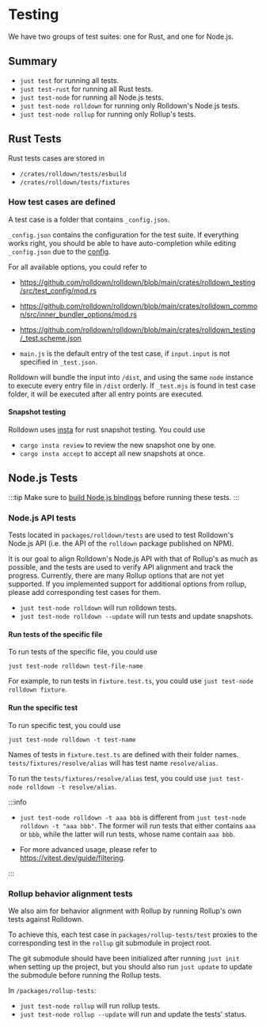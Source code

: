 # Testing

We have two groups of test suites: one for Rust, and one for Node.js.

## Summary

- `just test` for running all tests.
- `just test-rust` for running all Rust tests.
- `just test-node` for running all Node.js tests.
- `just test-node rolldown` for running only Rolldown's Node.js tests.
- `just test-node rollup` for running only Rollup's tests.

## Rust Tests

Rust tests cases are stored in

- `/crates/rolldown/tests/esbuild`
- `/crates/rolldown/tests/fixtures`

### How test cases are defined

A test case is a folder that contains `_config.json`.

`_config.json` contains the configuration for the test suite. If everything works right, you should be able to have auto-completion while editing `_config.json` due to the [config](https://github.com/rolldown/rolldown/blob/226df5b9993e568ff58a345ef1ca39d2cdc37613/.vscode/settings.json#L36-L40).

For all available options, you could refer to

- https://github.com/rolldown/rolldown/blob/main/crates/rolldown_testing/src/test_config/mod.rs
- https://github.com/rolldown/rolldown/blob/main/crates/rolldown_common/src/inner_bundler_options/mod.rs
- https://github.com/rolldown/rolldown/blob/main/crates/rolldown_testing/_test.scheme.json

- `main.js` is the default entry of the test case, if `input.input` is not specified in `_test.json`.

Rolldown will bundle the input into `/dist`, and using the same `node` instance to execute every entry file in `/dist` orderly. If `_test.mjs` is found in test case folder, it will be executed after all entry points are executed.

#### Snapshot testing

Rolldown uses [insta](https://insta.rs/docs/cli/) for rust snapshot testing. You could use

- `cargo insta review` to review the new snapshot one by one.
- `cargo insta accept` to accept all new snapshots at once.

## Node.js Tests

:::tip
Make sure to [build Node.js bindings](./building-and-running.md) before running these tests.
:::

### Node.js API tests

Tests located in `packages/rolldown/tests` are used to test Rolldown's Node.js API (i.e. the API of the `rolldown` package published on NPM).

It is our goal to align Rolldown's Node.js API with that of Rollup's as much as possible, and the tests are used to verify API alignment and track the progress. Currently, there are many Rollup options that are not yet supported. If you implemented support for additional options from rollup, please add corresponding test cases for them.

- `just test-node rolldown` will run rolldown tests.
- `just test-node rolldown --update` will run tests and update snapshots.

#### Run tests of the specific file

To run tests of the specific file, you could use

```shell
just test-node rolldown test-file-name
```

For example, to run tests in `fixture.test.ts`, you could use `just test-node rolldown fixture`.

#### Run the specific test

To run specific test, you could use

```shell
just test-node rolldown -t test-name
```

Names of tests in `fixture.test.ts` are defined with their folder names. `tests/fixtures/resolve/alias` will has test name `resolve/alias`.

To run the `tests/fixtures/resolve/alias` test, you could use `just test-node rolldown -t resolve/alias`.

:::info

- `just test-node rolldown -t aaa bbb` is different from `just test-node rolldown -t "aaa bbb"`. The former will run tests that either contains `aaa` or `bbb`, while the latter will run tests, whose name contain `aaa bbb`.

- For more advanced usage, please refer to https://vitest.dev/guide/filtering.

:::

### Rollup behavior alignment tests

We also aim for behavior alignment with Rollup by running Rollup's own tests against Rolldown.

To achieve this, each test case in `packages/rollup-tests/test` proxies to the corresponding test in the `rollup` git submodule in project root.

The git submodule should have been initialized after running `just init` when setting up the project, but you should also run `just update` to update the submodule before running the Rollup tests.

In `/packages/rollup-tests`:

- `just test-node rollup` will run rollup tests.
- `just test-node rollup --update` will run and update the tests' status.
